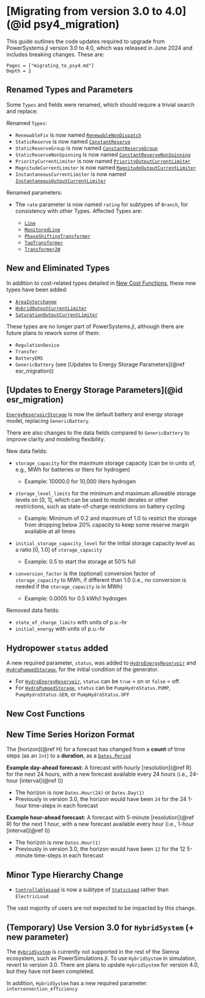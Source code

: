 # [Migrating from version 3.0 to 4.0](@id psy4_migration)

This guide outlines the code updates required to upgrade from PowerSystems.jl version 3.0
to 4.0, which was released in June 2024 and includes breaking changes. These are:

```@contents
Pages = ["migrating_to_psy4.md"]
Depth = 2
```

## Renamed Types and Parameters

Some `Types` and fields were renamed, which should require a trivial search and replace:

Renamed `Types`:

  - `RenewableFix` is now named [`RenewableNonDispatch`](@ref)
  - `StaticReserve` is now named [`ConstantReserve`](@ref)
  - `StaticReserveGroup` is now named [`ConstantReserveGroup`](@ref)
  - `StaticReserveNonSpinning` is now named [`ConstantReserveNonSpinning`](@ref)
  - `PriorityCurrentLimiter` is now named [`PriorityOutputCurrentLimiter`](@ref)
  - `MagnitudeCurrentLimiter` is now named [`MagnitudeOutputCurrentLimiter`](@ref)
  - `InstantaneousCurrentLimiter` is now named [`InstantaneousOutputCurrentLimiter`](@ref)

Renamed parameters:

  - The `rate` parameter is now named `rating` for subtypes of `Branch`, for
    consistency with other Types. Affected Types are:
    
      + [`Line`](@ref)
      + [`MonitoredLine`](@ref)
      + [`PhaseShiftingTransformer`](@ref)
      + [`TapTransformer`](@ref)
      + [`Transformer2W`](@ref)

## New and Eliminated Types

In addition to cost-related types detailed in [New Cost Functions](@ref), these new types
have been added:

  - [`AreaInterchange`](@ref)
  - [`HybridOutputCurrentLimiter`](@ref)
  - [`SaturationOutputCurrentLimiter`](@ref)

These types are no longer part of PowerSystems.jl, although there are future plans to rework
some of them:

  - `RegulationDevice`
  - `Transfer`
  - `BatteryEMS`
  - `GenericBattery` (see [Updates to Energy Storage Parameters](@ref esr_migration))

## [Updates to Energy Storage Parameters](@id esr_migration)

[`EnergyReservoirStorage`](@ref) is now the default battery and energy storage model,
replacing `GenericBattery`.

There are also changes to the data fields compared to `GenericBattery` to improve clarity
and modeling flexibility.

New data fields:

  - `storage_capacity` for the maximum storage capacity (can be in units of,
    e.g., MWh for batteries or liters for hydrogen)
    
      + Example: 10000.0 for 10,000 liters hydrogen

  - `storage_level_limits` for the minimum and maximum allowable storage levels
    on [0, 1], which can be used to model derates or other restrictions, such as
    state-of-charge restrictions on battery cycling
    
      + Example: Minimum of 0.2 and maximum of 1.0 to restrict the storage from dropping below
        20% capacity to keep some reserve margin available at all times
  - `initial_storage_capacity_level` for the initial storage capacity level as
    a ratio [0, 1.0] of `storage_capacity`
    
      + Example: 0.5 to start the storage at 50% full
  - `conversion_factor` is the (optional) conversion factor of `storage_capacity` to MWh, if
    different than 1.0 (i.e., no conversion is needed if the `storage_capacity` is in MWh)
    
      + Example: 0.0005 for 0.5 kWh/l hydrogen

Removed data fields:

  - `state_of_charge_limits` with units of p.u.-hr
  - `initial_energy` with units of p.u.-hr

## Hydropower `status` added

A new required parameter, `status`, was added to [`HydroEnergyReservoir`](@ref) and
[`HydroPumpedStorage`](@ref), for the initial condition of the generator.

  - For [`HydroEnergyReservoir`](@ref), `status` can be `true` = on or `false` = off.
  - For [`HydroPumpedStorage`](@ref), `status` can be `PumpHydroStatus.PUMP`,
    `PumpHydroStatus.GEN`, or `PumpHydroStatus.OFF`

## New Cost Functions

## New Time Series Horizon Format

The [horizon](@ref H) for a forecast has changed from a **count** of time steps (as an
`Int`) to a **duration**, as a
[`Dates.Period`](https://docs.julialang.org/en/v1/stdlib/Dates/#Period-Types)

**Example day-ahead forecast:** A forecast with hourly [resolution](@ref R) for the next
24 hours, with a new forecast available every 24 hours (i.e., 24-hour [interval](@ref I))

  - The horizon is now `Dates.Hour(24)` or `Dates.Day(1)`
  - Previously in version 3.0, the horizon would have been `24` for the 24 1-hour time-steps
    in each forecast

**Example hour-ahead forecast:** A forecast with 5-minute [resolution](@ref R) for the next
1 hour, with a new forecast available every hour (i.e., 1-hour [interval](@ref I))

  - The horizon is now `Dates.Hour(1)`
  - Previously in version 3.0, the horizon would have been `12` for the 12 5-minute time-steps
    in each forecast

## Minor Type Hierarchy Change

  - [`ControllableLoad`](@ref) is now a subtype of [`StaticLoad`](@ref) rather than
    `ElectricLoad`

The vast majority of users are not expected to be impacted by this change.

## (Temporary) Use Version 3.0 for `HybridSystem` (+ new parameter)

The [`HybridSystem`](@ref) is currently not supported in the rest of the Sienna ecosystem,
such as PowerSimulations.jl. To use `HybridSystem` in simulation, revert to version 3.0.
There are plans to update `HybridSystem` for version 4.0, but they have not been completed.

In addition, `HybridSystem` has a new required parameter: `interconnection_efficiency`
